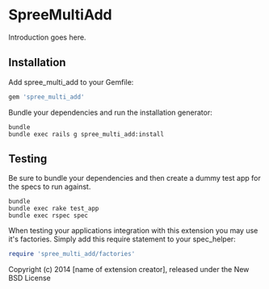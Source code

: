SpreeMultiAdd
=============

Introduction goes here.

Installation
------------

Add spree_multi_add to your Gemfile:

```ruby
gem 'spree_multi_add'
```

Bundle your dependencies and run the installation generator:

```shell
bundle
bundle exec rails g spree_multi_add:install
```

Testing
-------

Be sure to bundle your dependencies and then create a dummy test app for the specs to run against.

```shell
bundle
bundle exec rake test_app
bundle exec rspec spec
```

When testing your applications integration with this extension you may use it's factories.
Simply add this require statement to your spec_helper:

```ruby
require 'spree_multi_add/factories'
```

Copyright (c) 2014 [name of extension creator], released under the New BSD License
